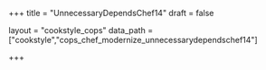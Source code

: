 +++
title = "UnnecessaryDependsChef14"
draft = false

layout = "cookstyle_cops"
data_path = ["cookstyle","cops_chef_modernize_unnecessarydependschef14"]

+++

<!-- The content of this page is automatically generated from the
cops_chef_modernize_unnecessarydependschef14.yml file in github.com/chef/cookstyle/blob/main/docs-chef-io/data/cookstyle/. -->
